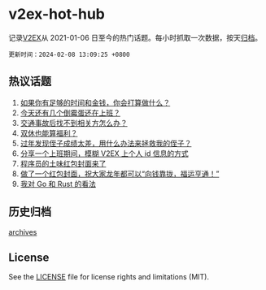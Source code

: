 # v2ex-hot-hub

 记录[V2EX](https://www.v2ex.com/)从 2021-01-06 日至今的热门话题。每小时抓取一次数据，按天[归档](archives)。

`更新时间：2024-02-08 13:09:25 +0800`

## 热议话题

1. [如果你有足够的时间和金钱，你会打算做什么？](https://www.v2ex.com/t/1014884)
1. [今天还有几个倒霉蛋还在上班？](https://www.v2ex.com/t/1014987)
1. [交通事故后找不到相关方怎么办？](https://www.v2ex.com/t/1014887)
1. [双休也能算福利？](https://www.v2ex.com/t/1014980)
1. [过年发现侄子成绩太差，用什么办法来拯救我的侄子？](https://www.v2ex.com/t/1014985)
1. [分享一个上班期间，模糊 V2EX 上个人 id 信息的方式](https://www.v2ex.com/t/1014872)
1. [程序员的土味红包封面来了](https://www.v2ex.com/t/1014878)
1. [做了一个红包封面，祝大家龙年都可以“向钱靠拢，福运亨通！”](https://www.v2ex.com/t/1014950)
1. [我对 Go 和 Rust 的看法](https://www.v2ex.com/t/1014883)

## 历史归档

[archives](archives)

## License

See the [LICENSE](LICENSE) file for license rights and limitations (MIT).
